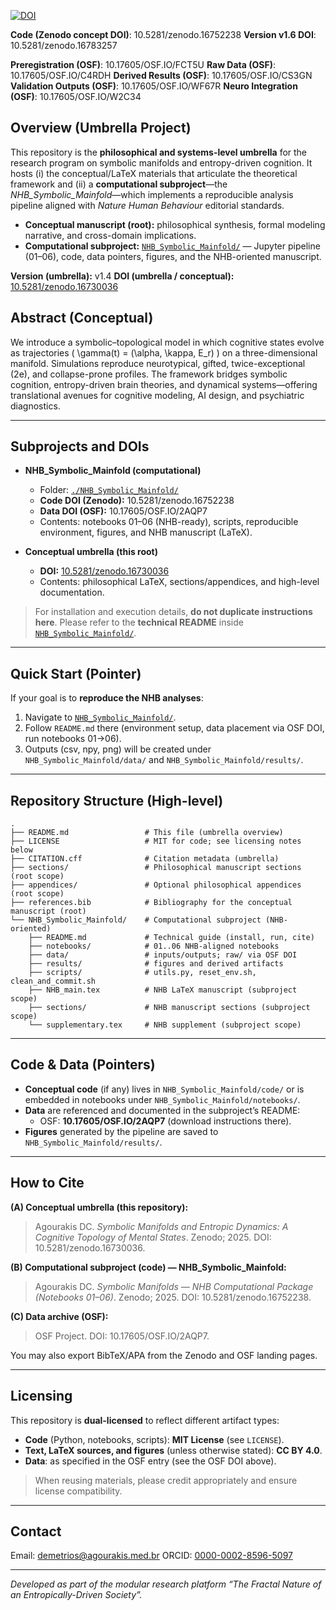 [![DOI](https://zenodo.org/badge/DOI/10.5281/zenodo.16783257.svg)](https://doi.org/10.5281/zenodo.16783257)

**Code (Zenodo concept DOI)**: 10.5281/zenodo.16752238
**Version v1.6 DOI**: 10.5281/zenodo.16783257

**Preregistration (OSF)**: 10.17605/OSF.IO/FCT5U
**Raw Data (OSF)**: 10.17605/OSF.IO/C4RDH
**Derived Results (OSF)**: 10.17605/OSF.IO/CS3GN
**Validation Outputs (OSF)**: 10.17605/OSF.IO/WF67R
**Neuro Integration (OSF)**: 10.17605/OSF.IO/W2C34

## Overview (Umbrella Project)
This repository is the **philosophical and systems-level umbrella** for the research program on symbolic manifolds and entropy-driven cognition.
It hosts (i) the conceptual/LaTeX materials that articulate the theoretical framework and (ii) a **computational subproject**—the *NHB_Symbolic_Mainfold*—which implements a reproducible analysis pipeline aligned with *Nature Human Behaviour* editorial standards.

- **Conceptual manuscript (root):** philosophical synthesis, formal modeling narrative, and cross-domain implications.
- **Computational subproject:** [`NHB_Symbolic_Mainfold/`](./NHB_Symbolic_Mainfold/) — Jupyter pipeline (01–06), code, data pointers, figures, and the NHB-oriented manuscript.

**Version (umbrella):** v1.4
**DOI (umbrella / conceptual):** [10.5281/zenodo.16730036](https://doi.org/10.5281/zenodo.16730036)

## Abstract (Conceptual)
We introduce a symbolic–topological model in which cognitive states evolve as trajectories \( \gamma(t) = (\alpha, \kappa, E_r) \) on a three-dimensional manifold. Simulations reproduce neurotypical, gifted, twice-exceptional (2e), and collapse-prone profiles. The framework bridges symbolic cognition, entropy-driven brain theories, and dynamical systems—offering translational avenues for cognitive modeling, AI design, and psychiatric diagnostics.

---

## Subprojects and DOIs
- **NHB_Symbolic_Mainfold (computational)**
  - Folder: [`./NHB_Symbolic_Mainfold/`](./NHB_Symbolic_Mainfold/)
  - **Code DOI (Zenodo):** 10.5281/zenodo.16752238
  - **Data DOI (OSF):** 10.17605/OSF.IO/2AQP7
  - Contents: notebooks 01–06 (NHB-ready), scripts, reproducible environment, figures, and NHB manuscript (LaTeX).

- **Conceptual umbrella (this root)**
  - **DOI:** [10.5281/zenodo.16730036](https://doi.org/10.5281/zenodo.16730036)
  - Contents: philosophical LaTeX, sections/appendices, and high-level documentation.

> For installation and execution details, **do not duplicate instructions here**.
> Please refer to the **technical README** inside [`NHB_Symbolic_Mainfold/`](./NHB_Symbolic_Mainfold/).

---

## Quick Start (Pointer)
If your goal is to **reproduce the NHB analyses**:
1. Navigate to [`NHB_Symbolic_Mainfold/`](./NHB_Symbolic_Mainfold/).
2. Follow `README.md` there (environment setup, data placement via OSF DOI, run notebooks 01→06).
3. Outputs (csv, npy, png) will be created under `NHB_Symbolic_Mainfold/data/` and `NHB_Symbolic_Mainfold/results/`.

---

## Repository Structure (High-level)
```
.
├── README.md                 # This file (umbrella overview)
├── LICENSE                   # MIT for code; see licensing notes below
├── CITATION.cff              # Citation metadata (umbrella)
├── sections/                 # Philosophical manuscript sections (root scope)
├── appendices/               # Optional philosophical appendices (root scope)
├── references.bib            # Bibliography for the conceptual manuscript (root)
└── NHB_Symbolic_Mainfold/    # Computational subproject (NHB-oriented)
    ├── README.md             # Technical guide (install, run, cite)
    ├── notebooks/            # 01..06 NHB-aligned notebooks
    ├── data/                 # inputs/outputs; raw/ via OSF DOI
    ├── results/              # figures and derived artifacts
    ├── scripts/              # utils.py, reset_env.sh, clean_and_commit.sh
    ├── NHB_main.tex          # NHB LaTeX manuscript (subproject scope)
    ├── sections/             # NHB manuscript sections (subproject scope)
    └── supplementary.tex     # NHB supplement (subproject scope)
```

---

## Code & Data (Pointers)
- **Conceptual code** (if any) lives in `NHB_Symbolic_Mainfold/code/` or is embedded in notebooks under `NHB_Symbolic_Mainfold/notebooks/`.
- **Data** are referenced and documented in the subproject’s README:
  - OSF: **10.17605/OSF.IO/2AQP7** (download instructions there).
- **Figures** generated by the pipeline are saved to `NHB_Symbolic_Mainfold/results/`.

---

## How to Cite

**(A) Conceptual umbrella (this repository):**
> Agourakis DC. *Symbolic Manifolds and Entropic Dynamics: A Cognitive Topology of Mental States*. Zenodo; 2025. DOI: 10.5281/zenodo.16730036.

**(B) Computational subproject (code) — NHB_Symbolic_Mainfold:**
> Agourakis DC. *Symbolic Manifolds — NHB Computational Package (Notebooks 01–06)*. Zenodo; 2025. DOI: 10.5281/zenodo.16752238.

**(C) Data archive (OSF):**
> OSF Project. DOI: 10.17605/OSF.IO/2AQP7.

You may also export BibTeX/APA from the Zenodo and OSF landing pages.

---

## Licensing
This repository is **dual-licensed** to reflect different artifact types:

- **Code** (Python, notebooks, scripts): **MIT License** (see `LICENSE`).
- **Text, LaTeX sources, and figures** (unless otherwise stated): **CC BY 4.0**.
- **Data**: as specified in the OSF entry (see the OSF DOI above).

> When reusing materials, please credit appropriately and ensure license compatibility.

---

## Contact
Email: [demetrios@agourakis.med.br](mailto:demetrios@agourakis.med.br)
ORCID: [0000-0002-8596-5097](https://orcid.org/0000-0002-8596-5097)

---
*Developed as part of the modular research platform “The Fractal Nature of an Entropically-Driven Society”.*
